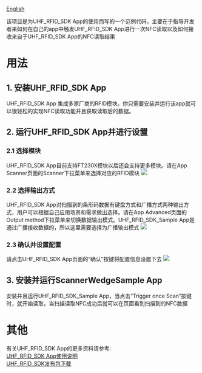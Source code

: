 [English](https://github.com/AIM-Android/UHF_RFID_SDK_Sample/blob/master/README.md)

该项目是为UHF_RFID_SDK App的使用而写的一个范例代码，主要在于指导开发者来如何在自己的app中触发UHF_RFID_SDK App进行一次NFC读取以及如何接收来自于UHF_RFID_SDK App的NFC读取结果

# 用法
## 1. 安装UHF_RFID_SDK App
UHF_RFID_SDK App 集成多家厂商的RFID模块。你只需要安装并运行该app就可以很轻松的实现NFC读取功能并且获取读取后的数据。

## 2. 运行UHF_RFID_SDK App并进行设置
### 2.1 选择模块
UHF_RFID_SDK App目前支持FT230X模块以后还会支持更多模块。请在App Scanner页面的Scanner下拉菜单来选择对应的RFID模块
![](https://github.com/AIM-Android/UHF_RFID_SDK_Sample/blob/master/images/rfid.png)

### 2.2 选择输出方式
UHF_RFID_SDK App对扫描到的条形码数据有键盘方式和广播方式两种输出方式，用户可以根据自己应用场景和需求做出选择。请在App Advanced页面的Output method下拉菜单来切换数据输出模式。UHF_RFID_SDK_Sample App是通过广播接收数据的，所以这里需要选择为广播输出模式
![](https://github.com/AIM-Android/UHF_RFID_SDK_Sample/blob/master/images/output.png)

###  2.3 确认并设置配置
请点击UHF_RFID_SDK App页面的“确认”按键将配置信息设置下去
![](https://github.com/AIM-Android/UHF_RFID_SDK_Sample/blob/master/images/rfid.png)

## 3. 安装并运行ScannerWedgeSample App
安装并且运行UHF_RFID_SDK_Sample App，当点击“Trigger once Scan“按键时，就开始读取，当扫描读取NFC成功后就可以在页面看到扫描到的NFC数据

# 其他
有关UHF_RFID_SDK App的更多资料请参考:  
[UHF_RFID_SDK App使用说明](https://github.com/AIM-Android/UHF_RFID_SDK_Sample/blob/master/doc/ScannerWedge_quick_start_guide_v1.0.pdf)  
[UHF_RFID_SDK发布包下载](https://github.com/AIM-Android/UHF_RFID_SDK_Sample/blob/master/release/v1.0/ScannerWedge_20220316_V1.0.7z)
